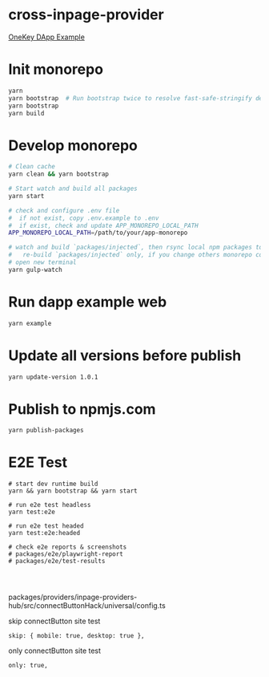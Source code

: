 # cross-inpage-provider

[OneKey DApp Example](https://dapp-example.onekeytest.com/)

# Init monorepo

```bash
yarn
yarn bootstrap  # Run bootstrap twice to resolve fast-safe-stringify dependency
yarn bootstrap
yarn build
```

# Develop monorepo

```bash
# Clean cache
yarn clean && yarn bootstrap

# Start watch and build all packages
yarn start

# check and configure .env file
#  if not exist, copy .env.example to .env
#  if exist, check and update APP_MONOREPO_LOCAL_PATH
APP_MONOREPO_LOCAL_PATH=/path/to/your/app-monorepo

# watch and build `packages/injected`, then rsync local npm packages to app-monorepo
#   re-build `packages/injected` only, if you change others monorepo code, run `yarn build`
# open new terminal
yarn gulp-watch
```

# Run dapp example web

```bash
yarn example
```

# Update all versions before publish

```bash
yarn update-version 1.0.1
```

# Publish to npmjs.com

```bash
yarn publish-packages
```


# E2E Test

```
# start dev runtime build
yarn && yarn bootstrap && yarn start

# run e2e test headless
yarn test:e2e

# run e2e test headed
yarn test:e2e:headed

# check e2e reports & screenshots
# packages/e2e/playwright-report
# packages/e2e/test-results




```

packages/providers/inpage-providers-hub/src/connectButtonHack/universal/config.ts

skip connectButton site test

```
skip: { mobile: true, desktop: true },
```

only connectButton site test

```
only: true,
```
